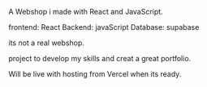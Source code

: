 A Webshop i made with React and JavaScript.

frontend: React
Backend: javaScript 
Database: supabase

its not a real webshop.

project to develop my skills and creat a great portfolio.

Will be live with hosting from Vercel when its ready.
